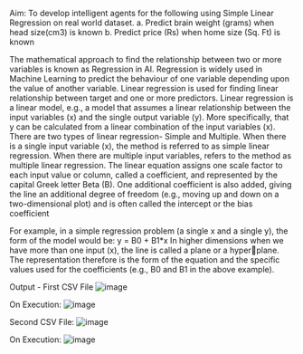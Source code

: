 Aim: 
To develop intelligent agents for the following using Simple Linear Regression on real world 
dataset.
a. Predict brain weight (grams) when head size(cm3) is known
b. Predict price (Rs) when home size (Sq. Ft) is known

The mathematical approach to find the relationship between two or more variables is known 
as Regression in AI. Regression is widely used in Machine Learning to predict the behaviour of 
one variable depending upon the value of another variable.
Linear regression is used for finding linear relationship between target and one or more predictors. 
Linear regression is a linear model, e.g., a model that assumes a linear relationship between the 
input variables (x) and the single output variable (y). More specifically, that y can be calculated 
from a linear combination of the input variables (x).
There are two types of linear regression- Simple and Multiple. 
When there is a single input variable (x), the method is referred to as simple linear regression. 
When there are multiple input variables, refers to the method as multiple linear regression.
The linear equation assigns one scale factor to each input value or column, called a coefficient, 
and represented by the capital Greek letter Beta (B). 
One additional coefficient is also added, giving the line an additional degree of freedom (e.g., 
moving up and down on a two-dimensional plot) and is often called the intercept or the bias 
coefficient

For example, in a simple regression problem (a single x and a single y), the form of the model 
would be:
y = B0 + B1*x
In higher dimensions when we have more than one input (x), the line is called a plane or a hyperplane. The representation therefore is the form of the equation and the specific values used for the 
coefficients (e.g., B0 and B1 in the above example).






Output - 
First CSV File
![image](https://user-images.githubusercontent.com/57552973/184404115-61170e4b-5404-4e02-8828-6f2860f06989.png)

On Execution:
![image](https://user-images.githubusercontent.com/57552973/184404147-d0e1360b-b81a-4a48-b2d2-0b32b6239855.png)


Second CSV File:
![image](https://user-images.githubusercontent.com/57552973/184404191-7ba56831-59de-439a-a329-8d9b470aa1b4.png)

On Execution:
![image](https://user-images.githubusercontent.com/57552973/184404211-33f5ad35-210c-4c51-b939-a9115f5cf6ea.png)

